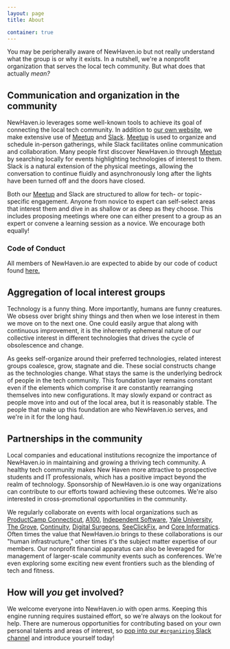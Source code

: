 ```yaml
---
layout: page
title: About

container: true
---
```


You may be peripherally aware of NewHaven.io but not really understand what the group is or why it exists. In a nutshell, we're a nonprofit organization that serves the local tech community. But what does that actually _mean?_

## Communication and organization in the community

NewHaven.io leverages some well-known tools to achieve its goal of connecting the local tech community. In addition to [our own website](http://newhaven.io/), we make extensive use of [Meetup](http://www.meetup.com/newhavenio/) and [Slack](https://newhavenio-slackin.herokuapp.com/). [Meetup](http://www.meetup.com/newhavenio/) is used to organize and schedule in-person gatherings, while Slack facilitates online communication and collaboration. Many people first discover NewHaven.io through [Meetup](http://www.meetup.com/newhavenio/) by searching locally for events highlighting technologies of interest to them. Slack is a natural extension of the physical meetings, allowing the conversation to continue fluidly and asynchronously long after the lights have been turned off and the doors have closed.

Both our [Meetup](http://www.meetup.com/newhavenio/) and Slack are structured to allow for tech- or topic-specific engagement. Anyone from novice to expert can self-select areas that interest them and dive in as shallow or as deep as they choose. This includes proposing meetings where one can either present to a group as an expert or convene a learning session as a novice. We encourage both equally!

### Code of Conduct

All members of NewHaven.io are expected to abide by our code of coduct found [here.](https://github.com/newhavenio/code-of-conduct/blob/master/README.md)

## Aggregation of local interest groups

Technology is a funny thing. More importantly, humans are funny creatures. We obsess over bright shiny things and then when we lose interest in them we move on to the next one. One could easily argue that along with continuous improvement, it is the inherently ephemeral nature of our collective interest in different technologies that drives the cycle of obsolescence and change.

As geeks self-organize around their preferred technologies, related interest groups coalesce, grow, stagnate and die. These social constructs change as the technologies change. What stays the same is the underlying bedrock of people in the tech community. This foundation layer remains constant even if the elements which comprise it are constantly rearranging themselves into new configurations. It may slowly expand or contract as people move into and out of the local area, but it is reasonably stable. The people that make up this foundation are who NewHaven.io serves, and we're in it for the long haul.

## Partnerships in the community

Local companies and educational institutions recognize the importance of NewHaven.io in maintaining and growing a thriving tech community. A healthy tech community makes New Haven more attractive to prospective students and IT professionals, which has a positive impact beyond the realm of technology. Sponsorship of NewHaven.io is one way organizations can contribute to our efforts toward achieving these outcomes. We're also interested in cross-promotional opportunities in the community.

We regularly collaborate on events with local organizations such as [ProductCamp Connecticut](http://www.pcampct.org/), [A100](http://indie-soft.com/a100/), [Independent Software](http://indie-soft.com/), [Yale University](http://yale.edu), [The Grove](http://grovenewhaven.com/), [Continuity](http://continuity.net), [Digital Surgeons](https://www.digitalsurgeons.com/), [SeeClickFix](http://seeclickfix.com), and [Core Informatics](http://www.coreinformatics.com/). Often times the value that NewHaven.io brings to these collaborations is our "human infrastructure," other times it's the subject matter expertise of our members. Our nonprofit financial apparatus can also be leveraged for management of larger-scale community events such as conferences. We're even exploring some exciting new event frontiers such as the blending of tech and fitness.

## How will _you_ get involved?

We welcome everyone into NewHaven.io with open arms. Keeping this engine running requires sustained effort, so we're always on the lookout for help. There are numerous opportunities for contributing based on your own personal talents and areas of interest, so [pop into our `#organizing` Slack channel](https://newhavenio-slackin.herokuapp.com/) and introduce yourself today!
